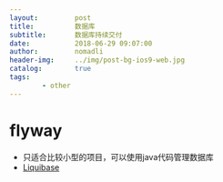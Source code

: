 ```yaml
---
layout:         post
title:          数据库
subtitle:       数据库持续交付
date:           2018-06-29 09:07:00
author:         nomadli
header-img:     ../img/post-bg-ios9-web.jpg
catalog:        true
tags:
        - other
---
```


# flyway
- 只适合比较小型的项目，可以使用java代码管理数据库
- [Liquibase](https://github.com/liquibase/liquibase)